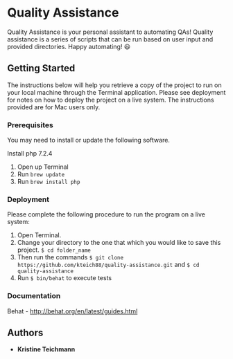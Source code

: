 # Quality Assistance

Quality Assistance is your personal assistant to automating QAs! Quality assistance is a series of scripts that can be run based on user input and provided directories. Happy automating! 😃

## Getting Started

The instructions below will help you retrieve a copy of the project to run on your local machine through the Terminal application. Please see deployment for notes on how to deploy the project on a live system.  The instructions provided are for Mac users only.

### Prerequisites

You may need to install or update the following software.

Install php 7.2.4
  1. Open up Terminal
  2. Run `brew update`
  3. Run `brew install php`


### Deployment

Please complete the following procedure to run the program on a live system:
  1. Open Terminal.
  2. Change your directory to the one that which you would like to save this project. `$ cd folder_name`
  3. Then run the commands `$ git clone https://github.com/kteich88/quality-assistance.git` and `$ cd quality-assistance`
  5. Run `$ bin/behat` to execute tests

### Documentation

  Behat - http://behat.org/en/latest/guides.html

## Authors

* **Kristine Teichmann**
